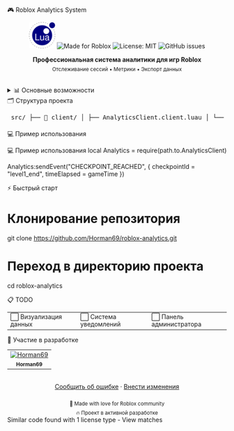 🎮 Roblox Analytics System
<div align="center"> <img src="https://raw.githubusercontent.com/devicons/devicon/master/icons/lua/lua-original.svg" width="60" alt="Lua"/>

<img alt="Made for Roblox" src="https://img.shields.io/badge/Made for-Roblox-red.svg">
<img alt="License: MIT" src="https://img.shields.io/badge/License-MIT-yellow.svg">
<img alt="GitHub issues" src="https://img.shields.io/github/issues/Horman69/roblox-analytics">
</div> <p align="center"> <b>Профессиональная система аналитики для игр Roblox</b><br> <sub>Отслеживание сессий • Метрики • Экспорт данных</sub> </p> <br> <details> <summary>📊 Основные возможности</summary>
🕒 Отслеживание сессий
⚡ Мониторинг активности игроков
🔄 Автоматическая обработка таймаутов
💾 Сохранение прогресса
🎯 Система чекпоинтов
📍 Отслеживание прогресса
📊 Анализ паттернов движения
📈 Статистика прохождения
📊 Метрики
👥 Удержание игроков
⚡ Производительность игры
🎮 Пользовательское поведение</details>
🗂️ Структура проекта
<pre> src/ ├── 📱 client/ │ ├── AnalyticsClient.client.luau │ └── CheckpointClient.client.luau └── 💻 server/ └── Analytics/ ├── Config/ │ └── AnalyticsSettings.luau └── Modules/ ├── SessionTracker.luau ├── MetricsAggregator.luau └── DataExporter.luau </pre>
💻 Пример использования

💻 Пример использования
local Analytics = require(path.to.AnalyticsClient)

Analytics:sendEvent("CHECKPOINT_REACHED", {
    checkpointId = "level1_end",
    timeElapsed = gameTime
})

⚡ Быстрый старт
# Клонирование репозитория
git clone https://github.com/Horman69/roblox-analytics.git

# Переход в директорию проекта
cd roblox-analytics

📋 TODO
<table> <tr> <td>⬜ Визуализация данных</td> <td>⬜ Система уведомлений</td> <td>⬜ Панель администратора</td> </tr> </table>
👥 Участие в разработке
<table> <tr> <td align="center"> <a href="https://github.com/Horman69"> <img src="https://github.com/Horman69.png" width="100px;" alt="Horman69"/><br> <sub><b>Horman69</b></sub> </a> </td> </tr> </table> <div align="center"> <br> <a href="https://github.com/Horman69/roblox-analytics/issues">Сообщить об ошибке</a> · <a href="https://github.com/Horman69/roblox-analytics/pulls">Внести изменения</a> <br><br> <sub>💖 Made with love for Roblox community</sub> </div>
<div align="center"> <sub>🔥 Проект в активной разработке</sub> </div>
Similar code found with 1 license type - View matches
